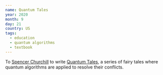 ```yaml
---
name: Quantum Tales
year: 2020
month: 9
day: 21
country: US
tags:
  - education
  - quantum algorithms
  - textbook
---
```

To [Spencer Churchill](https://github.com/splch) to write [Quantum Tales](https://quantumtales.org/), a series of fairy tales where quantum algorithms are applied to resolve their conflicts.
